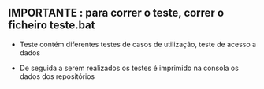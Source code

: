 ## IMPORTANTE : para correr o teste, correr o ficheiro teste.bat

* Teste contém diferentes testes de casos de utilização, teste de acesso a dados

* De seguida a serem realizados os testes é imprimido na consola os dados dos repositórios

